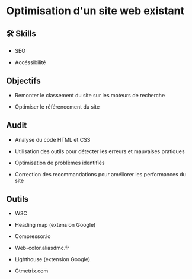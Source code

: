 
# Optimisation d'un site web existant




## 🛠 Skills
- SEO

- Accéssibilité


## Objectifs

- Remonter le classement du site sur les moteurs de recherche

- Optimiser le référencement du site
## Audit

- Analyse du code HTML et CSS

- Utilisation des outils pour détecter les erreurs et mauvaises pratiques

- Optimisation de problèmes identifiés

- Correction des recommandations pour améliorer les performances du site
## Outils

- W3C

- Heading map (extension Google)

- Compressor.io

- Web-color.aliasdmc.fr

- Lighthouse (extension Google)

- Gtmetrix.com
